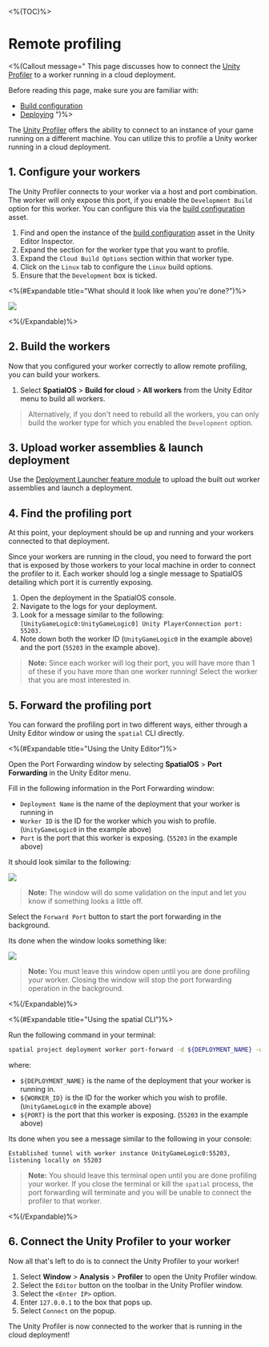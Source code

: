<%(TOC)%>

# Remote profiling

<%(Callout message="
This page discusses how to connect the [Unity Profiler](https://docs.unity3d.com/Manual/Profiler.html) to a worker running in a cloud deployment. 

Before reading this page, make sure you are familiar with:

  * [Build configuration]({{urlRoot}}/modules/build-system/build-config)
  * [Deploying]({{urlRoot}}/modules/deployment-launcher/overview)
")%>

The [Unity Profiler](https://docs.unity3d.com/Manual/Profiler.html) offers the ability to connect to an instance of your game running on a different machine. You can utilize this to profile a Unity worker running in a cloud deployment.

## 1. Configure your workers

The Unity Profiler connects to your worker via a host and port combination. The worker will only expose this port, if you enable the `Development Build` option for this worker. You can configure this via the [build configuration]({{urlRoot}}/modules/build-system/build-config) asset.

1. Find and open the instance of the [build configuration]({{urlRoot}}/modules/build-system/build-config) asset in the Unity Editor Inspector.
2. Expand the section for the worker type that you want to profile.
3. Expand the `Cloud Build Options` section within that worker type.
4. Click on the `Linux` tab to configure the `Linux` build options.
5. Ensure that the `Development` box is ticked.

<%(#Expandable title="What should it look like when you're done?")%>

![]({{assetRoot}}assets/workflows/remote-profiling-build-config.png)

<%(/Expandable)%>

## 2. Build the workers

Now that you configured your worker correctly to allow remote profiling, you can build your workers.

1. Select **SpatialOS** > **Build for cloud** > **All workers** from the Unity Editor menu to build all workers.

> Alternatively, if you don't need to rebuild all the workers, you can only build the worker type for which you enabled the `Development` option.

## 3. Upload worker assemblies & launch deployment

Use the [Deployment Launcher feature module]({{urlRoot}}/modules/deployment-launcher/overview) to upload the built out worker assemblies and launch a deployment.

## 4. Find the profiling port

At this point, your deployment should be up and running and your workers connected to that deployment.

Since your workers are running in the cloud, you need to forward the port that is exposed by those workers to your local machine in order to connect the profiler to it. Each worker should log a single message to SpatialOS detailing which port it is currently exposing.

1. Open the deployment in the SpatialOS console.
2. Navigate to the logs for your deployment.
3. Look for a message similar to the following: `[UnityGameLogic0:UnityGameLogic0] Unity PlayerConnection port: 55203.`
4. Note down both the worker ID (`UnityGameLogic0` in the example above) and the port (`55203` in the example above).

> **Note:** Since each worker will log their port, you will have more than 1 of these if you have more than one worker running! Select the worker that you are most interested in.

## 5. Forward the profiling port

You can forward the profiling port in two different ways, either through a Unity Editor window or using the `spatial` CLI directly.

<%(#Expandable title="Using the Unity Editor")%>

Open the Port Forwarding window by selecting **SpatialOS** > **Port Forwarding** in the Unity Editor menu.

Fill in the following information in the Port Forwarding window:

* `Deployment Name` is the name of the deployment that your worker is running in
* `Worker ID` is the ID for the worker which you wish to profile. (`UnityGameLogic0` in the example above)
* `Port` is the port that this worker is exposing. (`55203` in the example above)

It should look similar to the following:

![]({{assetRoot}}assets/workflows/remote-profiling-window.png)

> **Note:** The window will do some validation on the input and let you know if something looks a little off.

Select the `Forward Port` button to start the port forwarding in the background.

Its done when the window looks something like:

![]({{assetRoot}}assets/workflows/remote-profiling-window-success.png)

> **Note:** You must leave this window open until you are done profiling your worker. Closing the window will stop the port forwarding operation in the background.

<%(/Expandable)%>

<%(#Expandable title="Using the spatial CLI")%>

Run the following command in your terminal:

```bash
spatial project deployment worker port-forward -d ${DEPLOYMENT_NAME} -w ${WORKER_ID} -p ${PORT}
```

where:

* `${DEPLOYMENT_NAME}` is the name of the deployment that your worker is running in.
* `${WORKER_ID}` is the ID for the worker which you wish to profile. (`UnityGameLogic0` in the example above)
* `${PORT}` is the port that this worker is exposing. (`55203` in the example above)

Its done when you see a message similar to the following in your console:

```text
Established tunnel with worker instance UnityGameLogic0:55203, listening locally on 55203
```

> **Note:** You should leave this terminal open until you are done profiling your worker. If you close the terminal or kill the `spatial` process, the port forwarding will terminate and you will be unable to connect the profiler to that worker.

<%(/Expandable)%>

## 6. Connect the Unity Profiler to your worker

Now all that's left to do is to connect the Unity Profiler to your worker!

1. Select **Window** > **Analysis** > **Profiler** to open the Unity Profiler window.
2. Select the `Editor` button on the toolbar in the Unity Profiler window.
3. Select the `<Enter IP>` option.
4. Enter `127.0.0.1` to the box that pops up.
5. Select `Connect` on the popup.

The Unity Profiler is now connected to the worker that is running in the cloud deployment!
